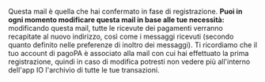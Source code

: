 Questa mail è quella che hai confermato in fase di registrazione. 
**Puoi in ogni momento modificare questa mail in base alle tue necessità:**  
modificando questa mail, tutte le ricevute dei pagamenti verranno recapitate al nuovo indirizzo, così come i messaggi ricevuti (secondo quanto definito nelle preferenze di inoltro dei messaggi). 
Ti ricordiamo che il tuo account di pagoPA è associato alla mail con cui hai effettuato la prima registrazione, quindi in caso di modifica potresti non vedere più all'interno dell'app IO l'archivio di tutte le tue transazioni.
